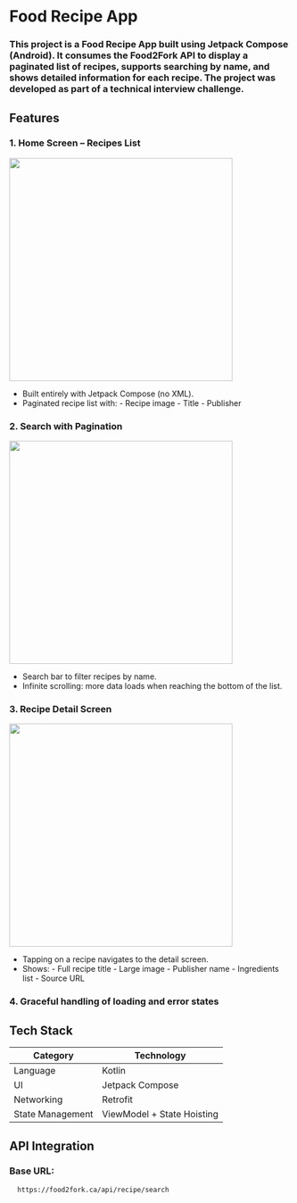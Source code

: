 # Food Recipe App
### This project is a Food Recipe App built using Jetpack Compose (Android). It consumes the Food2Fork API to display a paginated list of recipes, supports searching by name, and shows detailed information for each recipe. The project was developed as part of a technical interview challenge.

## Features
### 1. Home Screen – Recipes List
<img src="https://github.com/user-attachments/assets/d42ea8f6-7db0-40eb-bcbd-3c1304aa7168" width="400" />

- Built entirely with Jetpack Compose (no XML).
- Paginated recipe list with:
      - Recipe image
      - Title
      - Publisher

### 2. Search with Pagination
<img src="https://github.com/user-attachments/assets/e4b514cc-ca72-4653-9cd9-74ca011ad6f6" width="400" />

- Search bar to filter recipes by name.
- Infinite scrolling: more data loads when reaching the bottom of the list.

### 3. Recipe Detail Screen
<img src="https://github.com/user-attachments/assets/b643249a-b4bc-4eeb-a076-18ae3227bdc5" width="400" />

- Tapping on a recipe navigates to the detail screen.
- Shows:
      - Full recipe title
      - Large image
      - Publisher name
      - Ingredients list
      - Source URL
  
### 4. Graceful handling of loading and error states

## Tech Stack
| Category           | Technology                     |
|--------------------|--------------------------------|
| Language           | Kotlin                         |
| UI                 | Jetpack Compose                |
| Networking         | Retrofit                       |
| State Management   | ViewModel + State Hoisting     |

## API Integration
### Base URL:
      https://food2fork.ca/api/recipe/search


